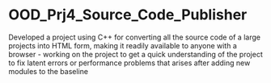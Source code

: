 # OOD_Prj4_Source_Code_Publisher
 Developed a project using C++ for converting all the source code of a large projects into HTML form, making it readily available to anyone with a browser - working on the project to get a quick understanding of the project to fix latent errors or performance problems that arises after adding new modules to the baseline
